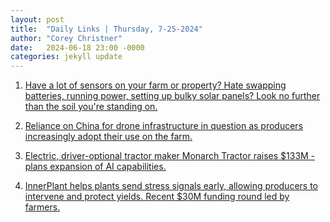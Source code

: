 ```yaml
---
layout: post
title:  "Daily Links | Thursday, 7-25-2024"
author: "Corey Christner"
date:   2024-06-18 23:00 -0000
categories: jekyll update
---
```


1. [Have a lot of sensors on your farm or property? Hate swapping batteries, running power, setting up bulky solar panels? Look no further than the soil you're standing on.](https://spectrum.ieee.org/smart-agriculture)

2. [Reliance on China for drone infrastructure in question as producers increasingly adopt their use on the farm.](https://www.agriculturedive.com/news/ag-drone-retailers-fight-china-dji-ban/721597/)

3. [Electric, driver-optional tractor maker Monarch Tractor raises $133M - plans expansion of AI capabilities.](https://www.monarchtractor.com/news/monarch-tractor-announces-133m-series-c-funding)

4. [InnerPlant helps plants send stress signals early, allowing producers to intervene and protect yields. Recent $30M funding round led by farmers. ](https://agfundernews.com/innerplant-bags-30m-series-b-led-by-its-ideal-investors-an-alliance-of-north-american-farmers)
